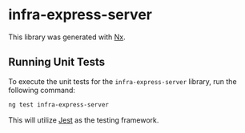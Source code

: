 # infra-express-server

This library was generated with [Nx](https://nx.dev).

## Running Unit Tests

To execute the unit tests for the `infra-express-server` library, run the following command:

```bash
ng test infra-express-server
```

This will utilize [Jest](https://jestjs.io/) as the testing framework.
